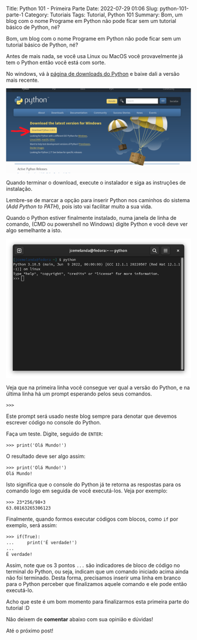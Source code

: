 Title: Python 101 - Primeira Parte
Date: 2022-07-29 01:06
Slug: python-101-parte-1
Category: Tutoriais
Tags: Tutorial, Python 101
Summary: Bom, um blog com o nome Programe em Python não pode ficar sem um tutorial básico de Python, né?


Bom, um blog com o nome Programe em Python não pode ficar sem um tutorial básico de Python, né?

Antes de mais nada, se você usa Linux ou MacOS você provavelmente já tem o Python então você está com sorte.

No windows, vá à [página de downloads do Python](https://www.python.org/downloads/) e baixe dali a versão mais recente.

![Download Python](/images/download-python.png)

Quando terminar o download, execute o instalador e siga as instruções de instalação.

Lembre-se de marcar a opção para inserir Python nos caminhos do sistema (*Add Python to PATH*), pois isto vai facilitar muito a sua vida.

Quando o Python estiver finalmente instalado, numa janela de linha de comando, (CMD ou powershell no Windows) digite Python e você deve ver algo semelhante a isto.

![Terminal Python](/images/python-terminal.png)

Veja que na primeira linha você consegue ver qual a versão do Python, e na última linha há um prompt esperando pelos seus comandos. 

    >>>

Este prompt será usado neste blog sempre para denotar que devemos escrever código no console do Python.

Faça um teste. Digite, seguido de `ENTER`:

    >>> print('Olá Mundo!')

O resultado deve ser algo assim:

    >>> print('Olá Mundo!')
    Olá Mundo!

Isto significa que o console do Python já te retorna as respostas para os comando logo em seguida de você executá-los. Veja por exemplo:

    >>> 23*256/98+3
    63.08163265306123

Finalmente, quando formos executar códigos com blocos, como `if` por exemplo, será assim:

    >>> if(True):
    ...     print('É verdade!')
    ...
    É verdade!

Assim, note que os 3 pontos `...` são indicadores de bloco de código no terminal do Python, ou seja, indicam que um comando iniciado acima ainda não foi terminado. Desta forma, precisamos inserir uma linha em branco para o Python perceber que finalizamos aquele comando e ele pode então executá-lo.

Acho que este é um bom momento para finalizarmos esta primeira parte do tutorial :D

Não deixem de **comentar** abaixo com sua opinião e dúvidas!

Até o próximo post!